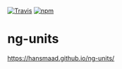 [![Travis](https://img.shields.io/travis/hansmaad/ng-units.svg)](https://travis-ci.org/hansmaad/ng-units)
[![npm](https://img.shields.io/npm/v/ng-units.svg)](https://www.npmjs.com/package/ng-units)

# ng-units

https://hansmaad.github.io/ng-units/
